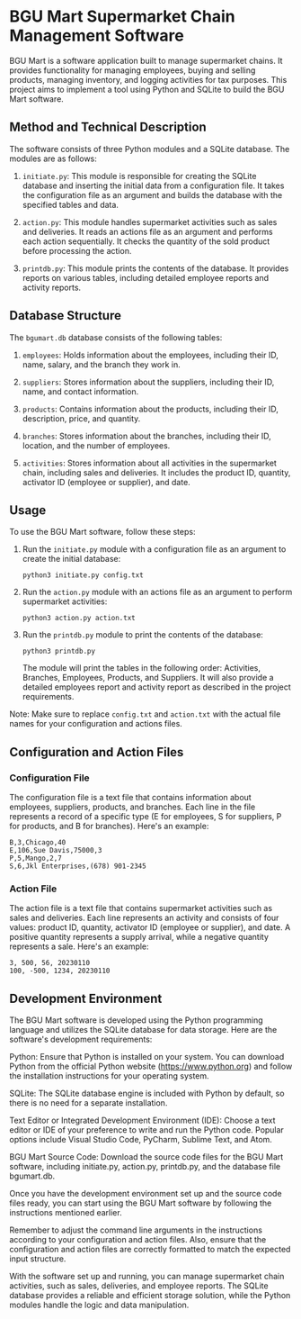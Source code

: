 # BGU Mart Supermarket Chain Management Software

BGU Mart is a software application built to manage supermarket chains. It provides functionality for managing employees, buying and selling products, managing inventory, and logging activities for tax purposes. This project aims to implement a tool using Python and SQLite to build the BGU Mart software.

## Method and Technical Description

The software consists of three Python modules and a SQLite database. The modules are as follows:

1. `initiate.py`: This module is responsible for creating the SQLite database and inserting the initial data from a configuration file. It takes the configuration file as an argument and builds the database with the specified tables and data.

2. `action.py`: This module handles supermarket activities such as sales and deliveries. It reads an actions file as an argument and performs each action sequentially. It checks the quantity of the sold product before processing the action.

3. `printdb.py`: This module prints the contents of the database. It provides reports on various tables, including detailed employee reports and activity reports.

## Database Structure

The `bgumart.db` database consists of the following tables:

1. `employees`: Holds information about the employees, including their ID, name, salary, and the branch they work in.

2. `suppliers`: Stores information about the suppliers, including their ID, name, and contact information.

3. `products`: Contains information about the products, including their ID, description, price, and quantity.

4. `branches`: Stores information about the branches, including their ID, location, and the number of employees.

5. `activities`: Stores information about all activities in the supermarket chain, including sales and deliveries. It includes the product ID, quantity, activator ID (employee or supplier), and date.

## Usage

To use the BGU Mart software, follow these steps:

1. Run the `initiate.py` module with a configuration file as an argument to create the initial database:
   ```
   python3 initiate.py config.txt
   ```

2. Run the `action.py` module with an actions file as an argument to perform supermarket activities:
   ```
   python3 action.py action.txt
   ```

3. Run the `printdb.py` module to print the contents of the database:
   ```
   python3 printdb.py
   ```

   The module will print the tables in the following order: Activities, Branches, Employees, Products, and Suppliers. It will also provide a detailed employees report and activity report as described in the project requirements.

Note: Make sure to replace `config.txt` and `action.txt` with the actual file names for your configuration and actions files.

## Configuration and Action Files

### Configuration File

The configuration file is a text file that contains information about employees, suppliers, products, and branches. Each line in the file represents a record of a specific type (E for employees, S for suppliers, P for products, and B for branches). Here's an example:

```
B,3,Chicago,40
E,106,Sue Davis,75000,3
P,5,Mango,2,7
S,6,Jkl Enterprises,(678) 901-2345
```

### Action File

The action file is a text file that contains supermarket activities such as sales and deliveries. Each line represents an activity and consists of four values: product ID, quantity, activator ID (employee or supplier), and date. A positive quantity represents a supply arrival, while a negative quantity represents a sale. Here's an example:

```
3, 500, 56, 20230110
100, -500, 1234, 20230110
```

## Development Environment

The BGU Mart software is developed using the Python programming language and utilizes the SQLite database for data storage. Here are the software's development requirements:

Python: Ensure that Python is installed on your system. You can download Python from the official Python website (https://www.python.org) and follow the installation instructions for your operating system.

SQLite: The SQLite database engine is included with Python by default, so there is no need for a separate installation.

Text Editor or Integrated Development Environment (IDE): Choose a text editor or IDE of your preference to write and run the Python code. Popular options include Visual Studio Code, PyCharm, Sublime Text, and Atom.

BGU Mart Source Code: Download the source code files for the BGU Mart software, including initiate.py, action.py, printdb.py, and the database file bgumart.db.

Once you have the development environment set up and the source code files ready, you can start using the BGU Mart software by following the instructions mentioned earlier.

Remember to adjust the command line arguments in the instructions according to your configuration and action files. Also, ensure that the configuration and action files are correctly formatted to match the expected input structure.

With the software set up and running, you can manage supermarket chain activities, such as sales, deliveries, and employee reports. The SQLite database provides a reliable and efficient storage solution, while the Python modules handle the logic and data manipulation.
